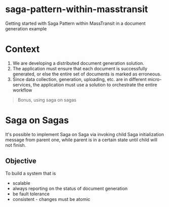 # saga-pattern-within-masstransit
Getting started with Saga Pattern within MassTransit in a document generation example

# Context
1. We are developing a distributed document generation solution.
2. The application must ensure that each document is successfully generated, or else the entire set of documents is marked as erroneous.
3. Since data collection, generation, uploading, etc. are in different micro-services, the application must use a solution to orchestrate the entire workflow

> Bonus, using saga on sagas
# Saga on Sagas
It's possible to implement Saga on Saga via invoking child Saga initialization message from parent one, while parent is in a certain state until child will not finish.

## Objective
To build a system that is
- scalable
- always reporting on the status of document generation
- be fault tolerance
- consistent - changes must be atomic
